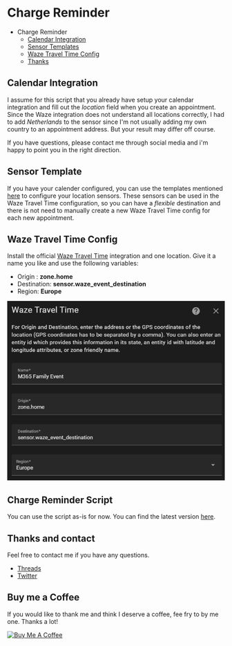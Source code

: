 
# Charge Reminder

- Charge Reminder
    - [Calendar Integration](#calendar-integration)
    - [Sensor Templates](#sensor-template)
    - [Waze Travel Time Config](#waze-travel-time-config)
    - [Thanks](#thanks-and-contact)


## Calendar Integration

I assume for this script that you already have setup your calendar integration and fill out the *location* field when you create an appointment. Since the Waze integration does not understand all locations correctly, I had to add *Netherlands* to the sensor since I'm not usually adding my own country to an appointment address. But your result may differ off course. 

If you have questions, please contact me through social media and i'm happy to point you in the right direction.

## Sensor Template
If you have your calender configured, you can use the templates mentioned [here](/Packages/car/charging_reminder_sensor.yaml) to configure your location sensors. These sensors can be used in the Waze Travel Time configuration, so you can have a *flexible* destination and there is not need to manually create a new Waze Travel Time config for each new appointment.

## Waze Travel Time Config
Install the official [Waze Travel Time](https://www.home-assistant.io/integrations/waze_travel_time) integration and one location. Give it a name you like and use the following variables:
* Origin : **zone.home**
* Destination: **sensor.waze_event_destination**
* Region: **Europe**

![Waze Travel Time Config](/images/waze_travel_time01.png)

## Charge Reminder Script
You can use the script as-is for now. You can find the latest version [here](/Packages/car/charging_reminder.yaml).


## Thanks and contact

Feel free to contact me if you have any questions.
* [Threads](https://www.threads.net/@helmernl)
* [Twitter](https://twitter.com/helmernl)


## Buy me a Coffee

If you would like to thank me and think I deserve a coffee, fee fry to by me one. Thanks a lot!

<a href="https://www.buymeacoffee.com/HelmerNL" target="_blank"><img src="https://cdn.buymeacoffee.com/buttons/v2/default-yellow.png" alt="Buy Me A Coffee" height="41" width="174"></a>